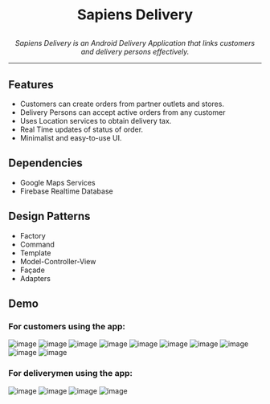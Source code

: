 <div align="center"><h1 style="margin-bottom:0">Sapiens Delivery</h1></div>

<p align="center">
  <br>
  <i>Sapiens Delivery is an Android Delivery Application that links customers and delivery persons effectively.</i>
  <br>
</p>
<hr>

## Features

* Customers can create orders from partner outlets and stores.
* Delivery Persons can accept active orders from any customer
* Uses Location services to obtain delivery tax.
* Real Time updates of status of order.
* Minimalist and easy-to-use UI.

## Dependencies

* Google Maps Services
* Firebase Realtime Database

## Design Patterns
- Factory
- Command 
- Template 
- Model-Controller-View  
- Façade 
- Adapters 

## Demo 
### For customers using the app:
![image](https://user-images.githubusercontent.com/74110291/149050301-6891890a-6f7e-4e03-9071-69f0c7aa90b5.png)
![image](https://user-images.githubusercontent.com/74110291/149049600-e57a81dc-bde6-49a8-8eb4-89bbdf74fcff.png)
![image](https://user-images.githubusercontent.com/74110291/149049656-c7a2be82-e558-4eb5-b014-aaa41d0cfca6.png)
![image](https://user-images.githubusercontent.com/74110291/149049729-0cbe6075-e878-4e50-a176-b4a450bb07cb.png)
![image](https://user-images.githubusercontent.com/74110291/149049767-f9f37947-4cd2-491e-abea-246aa4e44bc7.png)
![image](https://user-images.githubusercontent.com/74110291/149049829-6833fea8-29e4-4321-a30a-688492c3f07b.png)
![image](https://user-images.githubusercontent.com/74110291/149050051-5c8b918c-ade5-43a4-900c-43b33600fb04.png)
![image](https://user-images.githubusercontent.com/74110291/149050217-330664f9-d028-4c90-a0bb-bc93d43578a9.png)
![image](https://user-images.githubusercontent.com/74110291/149050195-ff8a42d2-394b-4f2f-8e75-66dd4a1cef0a.png)
![image](https://user-images.githubusercontent.com/74110291/149050246-43672181-f7c6-40a4-9c7b-7899d029f7cb.png)

### For deliverymen using the app: 
![image](https://user-images.githubusercontent.com/74110291/149050095-db3774a1-1429-42dc-8256-e1b7ac793874.png)
![image](https://user-images.githubusercontent.com/74110291/149050118-d6b852fc-f3a5-4cc9-a352-6365b2df1825.png)
![image](https://user-images.githubusercontent.com/74110291/149050140-e0d423eb-fb2c-4cfa-a196-e8a77a0ea030.png)
![image](https://user-images.githubusercontent.com/74110291/149050157-f02de806-f169-4a79-b531-0304dba674f6.png)
